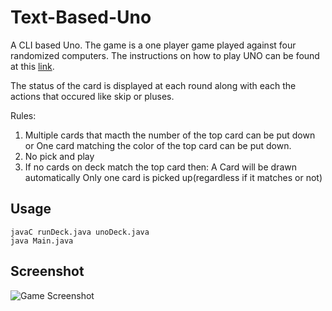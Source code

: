 # Text-Based-Uno

A CLI based Uno. The game is a one player game played against four randomized computers.
The instructions on how to play UNO can be found at this [link](<https://en.wikipedia.org/wiki/Uno_(card_game)>).

The status of the card is displayed at each round along with each the actions that occured like
skip or pluses.

Rules:

1. Multiple cards that macth the number of the top card can be put down or One card matching the color of the top card can be put down.
2. No pick and play
3. If no cards on deck match the top card then:
   A Card will be drawn automatically
   Only one card is picked up(regardless if it matches or not)

## Usage

    javaC runDeck.java unoDeck.java
    java Main.java

## Screenshot

![Game Screenshot](/Text-Based-Uno/game-screenshot.png)
